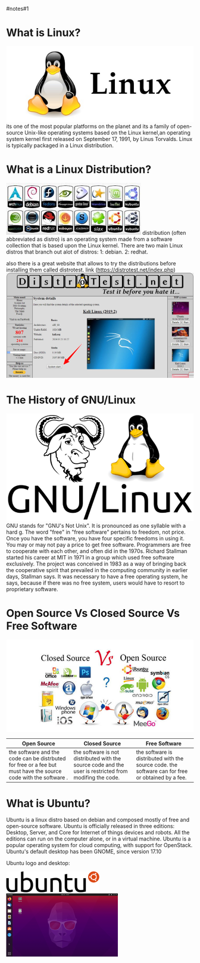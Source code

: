 #notes#1
# What is Linux?
![logo](../imgs/notespics/linuxlogo.jpg)
 its one of the most popular platforms on the planet and its a family of open-source Unix-like operating systems based on the Linux kernel,an operating system kernel first released on September 17, 1991, by Linus Torvalds. Linux is typically packaged in a Linux distribution.

# What is a Linux Distribution?
![dest](../imgs/notespics/destros.jpeg)
distribution (often abbreviated as distro) is an operating system made from a software collection that is based upon the Linux kernel. There are two main Linux distros that branch out alot of distros:
1: debian.
2: redhat.


also there is a great website that allows to try the distributions before installing them called distrotest.
link (https://distrotest.net/index.php)
![distro](..imgs/../../imgs/notespics/distrotest.jpg)


# The History of GNU/Linux
![gnu](../imgs/notespics/gnulinux.png)
GNU stands for "GNU's Not Unix". It is pronounced as one syllable with a hard g. The word "free" in "free software" pertains to freedom, not price. Once you have the software, you have four specific freedoms in using it. You may or may not pay a price to get free software. Programmers are free to cooperate with each other, and often did in the 1970s. Richard Stallman started his career at MIT in 1971 in a group which used free software exclusively. The project was conceived in 1983 as a way of bringing back the cooperative spirit that prevailed in the computing community in earlier days, Stallman says. It was necessary to have a free operating system, he says, because if there was no free system, users would have to resort to proprietary software. 

# Open Source Vs Closed Source Vs Free Software
![sources](../imgs/notespics/sources.jpg)

|Open Source      | Closed Source      | Free Software     |
| --- | ---| --
|  the software and the code can be distrbuted for free or a fee but must have the source code with the software .  |the software is not distributed with the source code and the user is restricted from modifing the code. |  the software is distributed with the source code. the software can for free or obtained by a fee.   |


# What is Ubuntu?

Ubuntu is a linux distro based on debian and composed mostly of free and open-source software. Ubuntu is officially released in three editions: Desktop,     Server, and Core for Internet of things devices and robots. All the editions can run on the computer alone, or in a virtual machine. Ubuntu is a popular operating system for cloud computing, with support for OpenStack. Ubuntu's default desktop has been GNOME, since version 17.10 


Ubuntu logo and desktop:



![img](../imgs/notespics/ubuntulogo.png)
![ud](../imgs/notespics/300px-Ubuntu_20.10_2880p_EN_31_12_2020_13_51_50.png)
